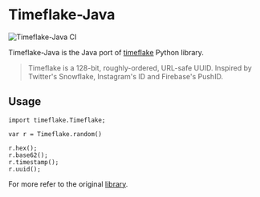 # Timeflake-Java

![Timeflake-Java CI](https://github.com/shekhargulati/timeflake-java/workflows/Timeflake-Java%20CI/badge.svg)

Timeflake-Java is the Java port of [timeflake](https://github.com/anthonynsimon/timeflake) Python library.

> Timeflake is a 128-bit, roughly-ordered, URL-safe UUID. Inspired by Twitter's Snowflake, Instagram's ID and Firebase's PushID.

## Usage

```
import timeflake.Timeflake;

var r = Timeflake.random()

r.hex();
r.base62();
r.timestamp();
r.uuid();
```

For more refer to the original [library](https://github.com/anthonynsimon/timeflake).